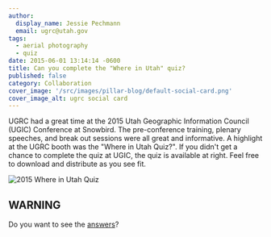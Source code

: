 ```yaml
---
author:
  display_name: Jessie Pechmann
  email: ugrc@utah.gov
tags:
  - aerial photography
  - quiz
date: 2015-06-01 13:14:14 -0600
title: Can you complete the "Where in Utah" quiz?
published: false
category: Collaboration
cover_image: '/src/images/pillar-blog/default-social-card.png'
cover_image_alt: ugrc social card
---
```


UGRC had a great time at the 2015 Utah Geographic Information Council (UGIC) Conference at Snowbird. The pre-conference training, plenary speeches, and break out sessions were all great and informative. A highlight at the UGRC booth was the "Where in Utah Quiz?". If you didn't get a chance to complete the quiz at UGIC, the quiz is available at right. Feel free to download and distribute as you see fit.

![2015 Where in Utah Quiz](/images/404.png)

## WARNING

Do you want to see the [answers](/images/404.png)?
